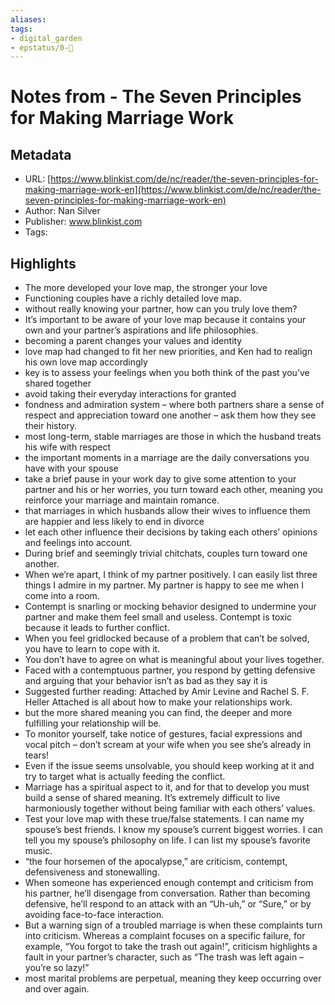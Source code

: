 ```yaml
---
aliases: 
tags: 
- digital_garden
- epstatus/0-🌰
---
```

# Notes from - The Seven Principles for Making Marriage Work
## Metadata
* URL: [https://www.blinkist.com/de/nc/reader/the-seven-principles-for-making-marriage-work-en](https://www.blinkist.com/de/nc/reader/the-seven-principles-for-making-marriage-work-en)
* Author: Nan Silver
* Publisher: www.blinkist.com
* Tags: 

## Highlights
* The more developed your love map, the stronger your love
* Functioning couples have a richly detailed love map.
* without really knowing your partner, how can you truly love them?
* It’s important to be aware of your love map because it contains your own and your partner’s aspirations and life philosophies.
* becoming a parent changes your values and identity
* love map had changed to fit her new priorities, and Ken had to realign his own love map accordingly
* key is to assess your feelings when you both think of the past you’ve shared together
* avoid taking their everyday interactions for granted
* fondness and admiration system – where both partners share a sense of respect and appreciation toward one another – ask them how they see their history.
* most long-term, stable marriages are those in which the husband treats his wife with respect
* the important moments in a marriage are the daily conversations you have with your spouse
* take a brief pause in your work day to give some attention to your partner and his or her worries, you turn toward each other, meaning you reinforce your marriage and maintain romance.
* that marriages in which husbands allow their wives to influence them are happier and less likely to end in divorce
* let each other influence their decisions by taking each others’ opinions and feelings into account.
* During brief and seemingly trivial chitchats, couples turn toward one another.
* When we’re apart, I think of my partner positively. I can easily list three things I admire in my partner. My partner is happy to see me when I come into a room.
* Contempt is snarling or mocking behavior designed to undermine your partner and make them feel small and useless. Contempt is toxic because it leads to further conflict.
* When you feel gridlocked because of a problem that can’t be solved, you have to learn to cope with it.
* You don’t have to agree on what is meaningful about your lives together.
* Faced with a contemptuous partner, you respond by getting defensive and arguing that your behavior isn’t as bad as they say it is
* Suggested further reading: Attached by Amir Levine and Rachel S. F. Heller Attached is all about how to make your relationships work.
* but the more shared meaning you can find, the deeper and more fulfilling your relationship will be.
* To monitor yourself, take notice of gestures, facial expressions and vocal pitch – don’t scream at your wife when you see she’s already in tears!
* Even if the issue seems unsolvable, you should keep working at it and try to target what is actually feeding the conflict.
* Marriage has a spiritual aspect to it, and for that to develop you must build a sense of shared meaning. It’s extremely difficult to live harmoniously together without being familiar with each others’ values.
* Test your love map with these true/false statements. I can name my spouse’s best friends. I know my spouse’s current biggest worries. I can tell you my spouse’s philosophy on life. I can list my spouse’s favorite music.
* “the four horsemen of the apocalypse,” are criticism, contempt, defensiveness and stonewalling.
* When someone has experienced enough contempt and criticism from his partner, he’ll disengage from conversation. Rather than becoming defensive, he’ll respond to an attack with an “Uh-uh,” or “Sure,” or by avoiding face-to-face interaction.
* But a warning sign of a troubled marriage is when these complaints turn into criticism. Whereas a complaint focuses on a specific failure, for example, “You forgot to take the trash out again!”, criticism highlights a fault in your partner’s character, such as “The trash was left again – you’re so lazy!”
* most marital problems are perpetual, meaning they keep occurring over and over again.
